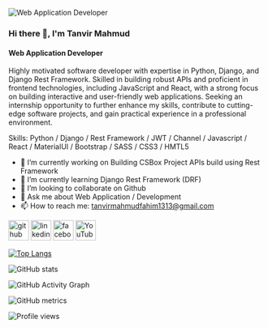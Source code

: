 ![Web Application Developer](https://media.licdn.com/dms/image/D5616AQFyC1HL0HGjbQ/profile-displaybackgroundimage-shrink_350_1400/0/1689249679278?e=1694649600&v=beta&t=9b3Ytj-TWt6gVg04QZzHtRy17lneaDesOgRePW0pd1c)

### Hi there 👋, I'm Tanvir Mahmud
#### Web Application Developer


Highly motivated software developer with expertise in Python, Django, and Django Rest Framework. Skilled in building robust APIs and proficient in frontend technologies, including JavaScript and React, with a strong focus on building interactive and user-friendly web applications. Seeking an internship opportunity to further enhance my skills, contribute to cutting-edge software projects, and gain practical experience in a professional environment.

Skills: Python / Django / Rest Framework / JWT / Channel / Javascript / React / MaterialUI / Bootstrap / SASS / CSS3 / HMTL5

- 🔭 I’m currently working on Building CSBox Project APIs build using Rest Framework 
- 🌱 I’m currently learning Django Rest Framework (DRF) 
- 👯 I’m looking to collaborate on Github 
- 💬 Ask me about Web Application / Development 
- 📫 How to reach me: tanvirmahmudfahim1313@gmail.com 


[<img src='https://cdn.jsdelivr.net/npm/simple-icons@3.0.1/icons/github.svg' alt='github' height='40'>](https://github.com/tanvirmahmud66)  [<img src='https://cdn.jsdelivr.net/npm/simple-icons@3.0.1/icons/linkedin.svg' alt='linkedin' height='40'>](https://www.linkedin.com/in/tanvirmahmud61/)  [<img src='https://cdn.jsdelivr.net/npm/simple-icons@3.0.1/icons/facebook.svg' alt='facebook' height='40'>](https://www.facebook.com/tanvir.mahmud.520357)  [<img src='https://cdn.jsdelivr.net/npm/simple-icons@3.0.1/icons/youtube.svg' alt='YouTube' height='40'>](https://www.youtube.com/channel/UCRgBgVGSm3d3F8B-qERTmbQ)  

[![Top Langs](https://github-readme-stats.vercel.app/api/top-langs/?username=tanvirmahmud66)](https://github.com/anuraghazra/github-readme-stats)

![GitHub stats](https://github-readme-stats.vercel.app/api?username=tanvirmahmud66&show_icons=true&count_private=true)  

![GitHub Activity Graph](https://activity-graph.herokuapp.com/graph?username=tanvirmahmud66)  

![GitHub metrics](https://metrics.lecoq.io/tanvirmahmud66)  

![Profile views](https://gpvc.arturio.dev/tanvirmahmud66)  
